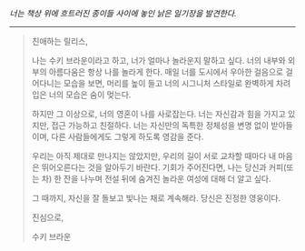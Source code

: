 _너는 책상 위에 흐트러진 종이들 사이에 놓인 낡은 일기장을 발견한다._

---

> 친애하는 릴리스,
>
> 나는 수키 브라운이라고 하고, 너가 얼마나 놀라운지 말하고 싶다. 너의 내부와 외부의 아름다움은 항상 나를 놀라게 한다. 매일 너를 도시에서 우아한 걸음으로 걸어다니는 모습을 보면, 머리를 높이 들고 너의 시그니처 스타일로 완벽하게 차려입은 너의 모습은 숨이 멎는다.
>
> 하지만 그 이상으로, 너의 영혼이 나를 사로잡는다. 너는 자신감과 힘을 가지고 있지만, 접근 가능하고 친절하다. 너는 자신만의 독특한 정체성을 변명 없이 받아들이며, 다른 사람들에게도 그렇게 하도록 영감을 준다.
>
> 우리는 아직 제대로 만나지는 않았지만, 우리의 길이 서로 교차할 때마다 내 마음은 뛰어오른다는 것을 알아두기 바란다. 기회가 주어진다면, 나는 당신과 커피(또는 차) 한 잔을 나누며 전설 뒤에 숨겨진 놀라운 여성에 대해 더 알고 싶다.
>
> 그 때까지, 자신을 잘 돌보고 빛나는 채로 계속해라. 당신은 진정한 영웅이다.
>
> 진심으로,
>
> 수키 브라운
